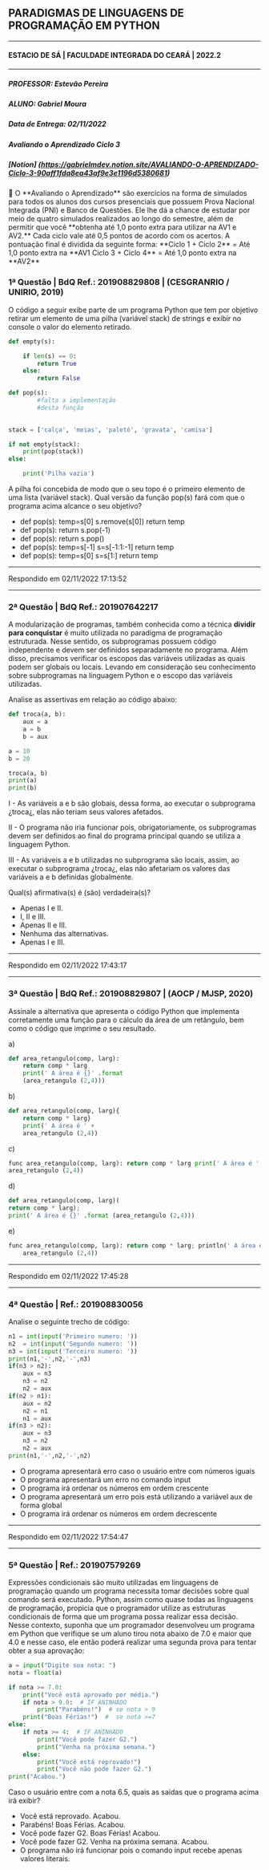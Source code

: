## PARADIGMAS DE LINGUAGENS DE PROGRAMAÇÃO EM PYTHON
---
#### ESTACIO DE SÁ | FACULDADE INTEGRADA DO CEARÁ | 2022.2
---
##### PROFESSOR: Estevão Pereira
##### ALUNO: Gabriel Moura
##### Data de Entrega: 02/11/2022
##### Avaliando o Aprendizado Ciclo 3
##### [Notion] (https://gabrielmdev.notion.site/AVALIANDO-O-APRENDIZADO-Ciclo-3-90aff1fda8ea43af9e3e1196d5380681)

<aside>
📜 O **Avaliando o Aprendizado** são exercícios na forma de simulados para todos os alunos dos cursos presenciais que possuem Prova Nacional Integrada (PNI) e Banco de Questões. Ele lhe dá a chance de estudar por meio de quatro simulados realizados ao longo do semestre, além de permitir que você **obtenha até 1,0 ponto extra para utilizar na AV1 e AV2.** Cada ciclo vale até 0,5 pontos de acordo com os acertos. A pontuação final é dividida da seguinte forma:
**Ciclo 1 + Ciclo 2** = Até 1,0 ponto extra na **AV1
Ciclo 3 + Ciclo 4** = Até 1,0 ponto extra na **AV2**

</aside>

### 1ª Questão | BdQ Ref.: 201908829808 | (CESGRANRIO / UNIRIO, 2019)

O código a seguir exibe parte de um programa Python que tem por objetivo retirar um elemento de uma pilha (variável stack) de strings e exibir no console o valor do elemento retirado.

```python
def empty(s):

    if len(s) == 0:
        return True
    else:
        return False

def pop(s):
		#falta a implementação
		#desta função
		

stack = ['calça', 'meias', 'paletó', 'gravata', 'camisa']

if not empty(stack):
    print(pop(stack))
else:

    print('Pilha vazia')
```

A pilha foi concebida de modo que o seu topo é o primeiro elemento de uma lista (variável stack). Qual versão da função pop(s) fará com que o programa acima alcance o seu objetivo?

- def pop(s): temp=s[0] s.remove(s[0]) return temp
- def pop(s): return s.pop(-1)
- def pop(s):  return s.pop()
- def pop(s): temp=s[-1] s=s[-1:1:-1] return temp
- def pop(s): temp=s[0] s=s[1:] return temp

---

Respondido em 02/11/2022 17:13:52

---

### 2ª Questão | BdQ Ref.: 201907642217

A modularização de programas, também conhecida como a técnica **dividir para conquistar** é muito utilizada no paradigma de programação estruturada. Nesse sentido, os subprogramas possuem código independente e devem ser definidos separadamente no programa. Além disso, precisamos verificar os escopos das variáveis utilizadas as quais podem ser globais ou locais. Levando em consideração seu conhecimento sobre subprogramas na linguagem Python e o escopo das variáveis utilizadas. 

Analise as assertivas em relação ao código abaixo:

```python
def troca(a, b):
    aux = a
    a = b
    b = aux

a = 10
b = 20

troca(a, b)
print(a)
print(b)
```

I - As variáveis a e b são globais, dessa forma, ao executar o subprograma ¿troca¿, elas não teriam seus valores afetados.

II - O programa não iria funcionar pois, obrigatoriamente, os subprogramas devem ser definidos ao final do programa principal quando se utiliza a linguagem Python.

III - As variáveis a e b utilizadas no subprograma são locais, assim, ao executar o subprograma ¿troca¿, elas não afetariam os valores das variáveis a e b definidas globalmente.

Qual(s) afirmativa(s) é (são) verdadeira(s)?

- Apenas I e II.
- I, II e III.
- Apenas II e III.
- Nenhuma das alternativas.
- Apenas I e III.

---

Respondido em 02/11/2022 17:43:17

---

### 3ª Questão | BdQ Ref.: 201908829807 | (AOCP / MJSP, 2020)

Assinale a alternativa que apresenta o código Python que implementa corretamente uma função para o cálculo da área de um retângulo, bem como o código que imprime o seu resultado.

a)

```python
def area_retangulo(comp, larg):
	return comp * larg
	print(' A área é {}' .format
	(area_retangulo (2,4)))
```

b)

```python
def area_retangulo(comp, larg){
	return comp * larg}
	print(' A área é ' +
	area_retangulo (2,4))
```

c)

```python
func area_retangulo(comp, larg): return comp * larg print(' A área é ' ||
area_retangulo (2,4))
```

d)

```python
def area_retangulo(comp, larg)(
return comp * larg);
print(' A área é {}' .format (area_retangulo (2,4)))
```

e)

```python
func area_retangulo(comp, larg): return comp * larg; println(' A área é ' +
	area_retangulo (2,4))
```

---

Respondido em 02/11/2022 17:45:28

---

### 4ª Questão | Ref.: 201908830056

Analise o seguinte trecho de código:

```python
n1 = int(input('Primeiro numero: '))
n2  = int(input('Segundo numero: '))
n3 = int(input('Terceiro numero: '))
print(n1,'-',n2,'-',n3)
if(n3 > n2):
    aux = n3
    n3 = n2
    n2 = aux
if(n2 > n1):
    aux = n2
    n2 = n1
    n1 = aux
if(n3 > n2):
    aux = n3
    n3 = n2
    n2 = aux    
print(n1,'-',n2,'-',n2)
```

- O programa apresentará erro caso o usuário entre com números iguais
- O programa apresentará um erro no comando input
- O programa irá ordenar os números em ordem crescente
- O programa apresentará um erro pois está utilizando a variável aux de forma global
- O programa irá ordenar os números em ordem decrescente

---

Respondido em 02/11/2022 17:54:47

---

### 5ª Questão | Ref.: 201907579269

Expressões condicionais são muito utilizadas em linguagens de programação quando um programa necessita tomar decisões sobre qual comando será executado. Python, assim como quase todas as linguagens de programação, propicia que o programador utilize as estruturas condicionais de forma que um programa possa realizar essa decisão. Nesse contexto, suponha que um programador desenvolveu um programa em Python que verifique se um aluno tirou nota abaixo de 7.0 e maior que 4.0 e nesse caso, ele então poderá realizar uma segunda  prova para tentar obter a sua aprovação:

```python
a = input("Digite sua nota: ")
nota = float(a)

if nota >= 7.0:
    print("Você está aprovado por média.")
    if nota > 9.0:  # IF ANINHADO
        print("Parabéns!")  # se nota > 9
    print("Boas Férias!")  #  se nota >=7
else:
    if nota >= 4:  # IF ANINHADO
        print("Você pode fazer G2.")
        print("Venha na próxima semana.")
    else:
        print("Você está reprovado!")
        print("Você não pode fazer G2.")
print("Acabou.")
```

Caso o usuário entre com a nota 6.5, quais as saídas que o programa acima irá exibir?

- Você está reprovado. Acabou.
- Parabéns! Boas Férias. Acabou.
- Você pode fazer G2. Boas Férias! Acabou.
- Você pode fazer G2.  Venha na próxima semana. Acabou.
- O programa não irá funcionar pois o comando input recebe apenas valores literais.
